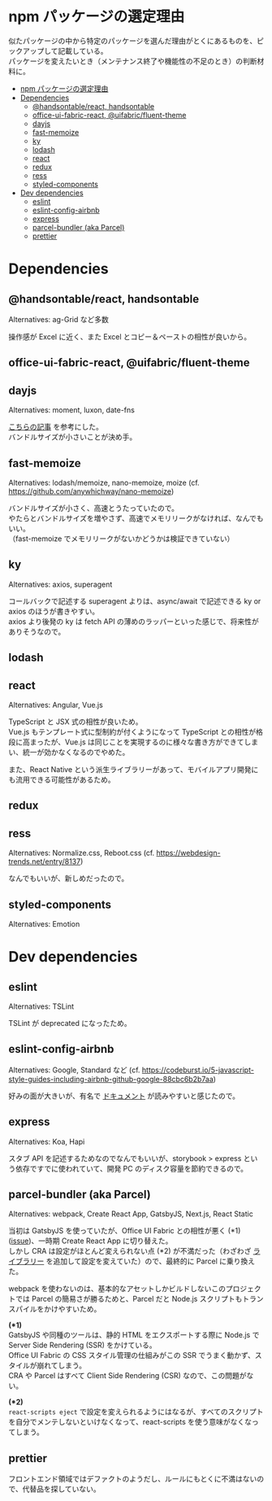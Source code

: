 # npm パッケージの選定理由

似たパッケージの中から特定のパッケージを選んだ理由がとくにあるものを、ピックアップして記載している。  
パッケージを変えたいとき（メンテナンス終了や機能性の不足のとき）の判断材料に。

<!-- prettier-ignore-start -->
<!-- TOC -->

- [npm パッケージの選定理由](#npm-パッケージの選定理由)
- [Dependencies](#dependencies)
    - [@handsontable/react, handsontable](#handsontablereact-handsontable)
    - [office-ui-fabric-react, @uifabric/fluent-theme](#office-ui-fabric-react-uifabricfluent-theme)
    - [dayjs](#dayjs)
    - [fast-memoize](#fast-memoize)
    - [ky](#ky)
    - [lodash](#lodash)
    - [react](#react)
    - [redux](#redux)
    - [ress](#ress)
    - [styled-components](#styled-components)
- [Dev dependencies](#dev-dependencies)
    - [eslint](#eslint)
    - [eslint-config-airbnb](#eslint-config-airbnb)
    - [express](#express)
    - [parcel-bundler (aka Parcel)](#parcel-bundler-aka-parcel)
    - [prettier](#prettier)

<!-- /TOC -->
<!-- prettier-ignore-end -->

# Dependencies

## @handsontable/react, handsontable

Alternatives: ag-Grid など多数

操作感が Excel に近く、また Excel とコピー＆ペーストの相性が良いから。

## office-ui-fabric-react, @uifabric/fluent-theme

## dayjs

Alternatives: moment, luxon, date-fns

[こちらの記事](https://qiita.com/yagi_suke/items/2848c8981ea6d9f26587) を参考にした。  
バンドルサイズが小さいことが決め手。

## fast-memoize

Alternatives: lodash/memoize, nano-memoize, moize (cf. https://github.com/anywhichway/nano-memoize)

バンドルサイズが小さく、高速とうたっていたので。  
やたらとバンドルサイズを増やさず、高速でメモリリークがなければ、なんでもいい。  
（fast-memoize でメモリリークがないかどうかは検証できていない）

## ky

Alternatives: axios, superagent

コールバックで記述する superagent よりは、async/await で記述できる ky or axios のほうが書きやすい。  
axios より後発の ky は fetch API の薄めのラッパーといった感じで、将来性がありそうなので。

## lodash

## react

Alternatives: Angular, Vue.js

TypeScript と JSX 式の相性が良いため。  
Vue.js もテンプレート式に型制約が付くようになって TypeScript との相性が格段に高まったが、Vue.js は同じことを実現するのに様々な書き方ができてしまい、統一が効かなくなるのでやめた。

また、React Native という派生ライブラリーがあって、モバイルアプリ開発にも流用できる可能性があるため。

## redux

## ress

Alternatives: Normalize.css, Reboot.css (cf. https://webdesign-trends.net/entry/8137)

なんでもいいが、新しめだったので。

## styled-components

Alternatives: Emotion

# Dev dependencies

## eslint

Alternatives: TSLint

TSLint が deprecated になったため。

## eslint-config-airbnb

Alternatives: Google, Standard など (cf. https://codeburst.io/5-javascript-style-guides-including-airbnb-github-google-88cbc6b2b7aa)

好みの面が大きいが、有名で [ドキュメント](https://github.com/airbnb/javascript) が読みやすいと感じたので。

## express

Alternatives: Koa, Hapi

スタブ API を記述するためなのでなんでもいいが、storybook > express という依存ですでに使われていて、開発 PC のディスク容量を節約できるので。

## parcel-bundler (aka Parcel)

Alternatives: webpack, Create React App, GatsbyJS, Next.js, React Static

当初は GatsbyJS を使っていたが、Office UI Fabric との相性が悪く (\*1) ([issue](https://github.com/OfficeDev/office-ui-fabric-react/issues/616))、一時期 Create React App に切り替えた。  
しかし CRA は設定がほとんど変えられない点 (\*2) が不満だった（わざわざ [ライブラリー](https://www.npmjs.com/package/@craco/craco) を追加して設定を変えていた）ので、最終的に Parcel に乗り換えた。

webpack を使わないのは、基本的なアセットしかビルドしないこのプロジェクトでは Parcel の簡易さが勝るためと、Parcel だと Node.js スクリプトもトランスパイルをかけやすいため。

**(\*1)**  
GatsbyJS や同種のツールは、静的 HTML をエクスポートする際に Node.js で Server Side Rendering (SSR) をかけている。  
Office UI Fabric の CSS スタイル管理の仕組みがこの SSR でうまく動かず、スタイルが崩れてしまう。  
CRA や Parcel はすべて Client Side Rendering (CSR) なので、この問題がない。

**(\*2)**  
`react-scripts eject` で設定を変えられるようにはなるが、すべてのスクリプトを自分でメンテしないといけなくなって、react-scripts を使う意味がなくなってしまう。

## prettier

フロントエンド領域ではデファクトのようだし、ルールにもとくに不満はないので、代替品を探していない。
